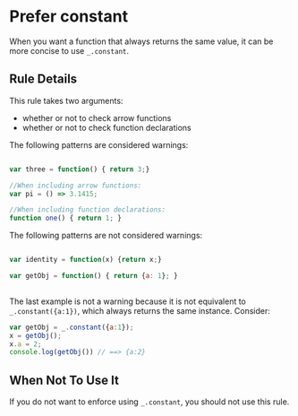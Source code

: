 # Prefer constant

When you want a function that always returns the same value, it can be more concise to use `_.constant`.

## Rule Details

This rule takes two arguments:
- whether or not to check arrow functions
- whether or not to check function declarations

The following patterns are considered warnings:

```js

var three = function() { return 3;}

//When including arrow functions:
var pi = () => 3.1415;

//When including function declarations:
function one() { return 1; }

```

The following patterns are not considered warnings:

```js

var identity = function(x) {return x;}

var getObj = function() { return {a: 1}; }
 
```

The last example is not a warning because it is not equivalent to `_.constant({a:1})`, which always returns the same instance.
Consider:

```js
var getObj = _.constant({a:1});
x = getObj();
x.a = 2;
console.log(getObj()) // ==> {a:2}
```

## When Not To Use It

If you do not want to enforce using `_.constant`, you should not use this rule.
